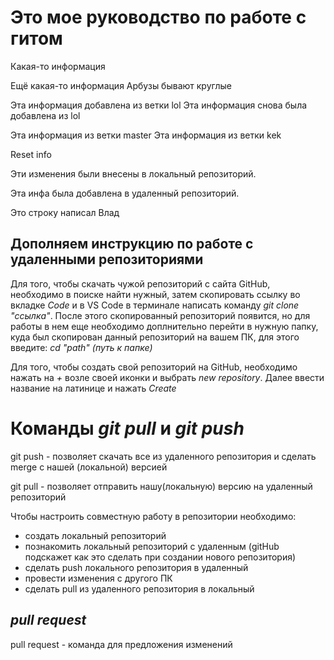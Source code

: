 # Это мое руководство по работе с гитом 

Какая-то информация 

Ещё какая-то информация Арбузы бывают круглые 

Эта информация добавлена из ветки lol 
Эта информация снова была добавлена из lol 

Эта информация из ветки master 
Эта информация из ветки kek 


Reset info

Эти изменения были внесены в локальный репозиторий. 

Эта инфа была добавлена в удаленный репозиторий. 

Это строку написал Влад

## Дополняем инструкцию по работе с удаленными репозиториями

Для того, чтобы скачать чужой репозиторий с сайта GitHub, необходимо в поиске найти нужный, затем скопировать ссылку во вкладке *Code* и в VS Code в терминале написать команду *git clone "ссылка"*. 
После этого скопированный репозиторий появится, но для работы в нем еще необходимо доплнительно перейти в нужную папку, куда был скопирован данный репозиторий на вашем ПК, для этого введите: *cd "path" (путь к папке)*

Для того, чтобы создать свой репозиторий на GitHub, необходимо нажать на *+* возле своей иконки и выбрать *new repository*. Далее ввести название на латинице и нажать *Create*

# Команды *git pull* и *git push*

git push - позволяет скачать все из удаленного репозитория и сделать merge с нашей (локальной) версией

git pull - позволяет отправить нашу(локальную) версию на удаленный репозиторий

Чтобы настроить совместную работу в репозитории необходимо:

* создать локальный репозиторий
* познакомить локальный репозиторий с удаленным (gitHub подскажет как это сделать при создании нового репозитория)
* сделать push локального репозитория в удаленный
* провести изменения с другого ПК
* сделать pull из удаленного репозитория в локальный

## *pull request*

pull request - команда для предложения изменений

